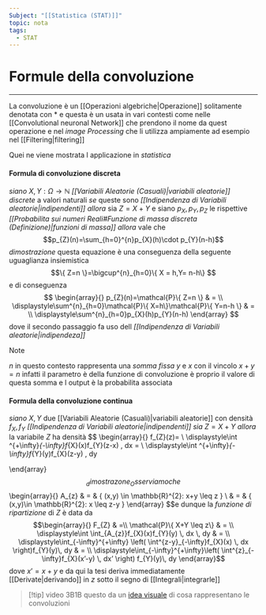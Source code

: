 ```yaml
---
Subject: "[[Statistica (STAT)]]"
topic: nota
tags:
  - STAT
---
```

# Formule della convoluzione
---
La  convoluzione è un [[Operazioni algebriche|Operazione]] solitamente denotata con $*$ e questa è un usata in vari contesti come nelle [[Convolutional neuronal Network]] che prendono il nome da quest operazione e nel _image Processing_ che li utilizza ampiamente ad esempio nel [[Filtering|filtering]]


Quei ne viene mostrata l applicazione in _statistica_
#### Formula di convoluzione discreta
_siano_  $X,Y:\Omega \rightarrow \mathbb{N}$  _[[Variabili Aleatorie (Casuali)|variabili aleatorie]] discrete_ a valori naturali 
_se_ queste sono _[[Indipendenza di Variabili aleatorie|indipendenti]]_ 
_allora_ sia $Z=X+Y$ e siano $p_{X},p_{Y},p_{Z}$ le rispettive _[[Probabilita sui numeri Reali#Funzione di massa discreta (Definizione)|funzioni di massa]]_
_allora_ vale che $$p_{Z}(n)=\sum_{h=0}^{n}p_{X}(h)\cdot p_{Y}(n-h)$$ 
_dimostrazione_
	questa equazione è una conseguenza della seguente uguaglianza insiemistica$$\{ Z=n \}=\bigcup^{n}_{h=0}\{ X = h,Y= n-h\} $$e di conseguenza $$
	\begin{array}{}
    p_{Z}(n)=\mathcal{P}\{ Z=n \} & = \\
\displaystyle\sum^{n}_{h=0}\mathcal{P}\{ X=h\}\mathcal{P}\{ Y=n-h \}  & = \\
\displaystyle\sum^{n}_{h=0}p_{X}(h)p_{Y}(n-h)
\end{array}
$$
dove il secondo passaggio fa uso dell _[[Indipendenza di Variabili aleatorie|indipendeza]]_

>[!note]
>$n$ in questo contesto rappresenta una _somma fissa_ $y$ e $x$ con il vincolo $x+y=n$ infatti il parametro è della funzione di convoluzione è proprio il valore di questa somma e l output è la probabilita associata 



#### Formula della convoluzione continua
_siano_ $X,Y$ due [[Variabili Aleatorie (Casuali)|variabili aleatorie]] con densità $f_{X},f_{Y}$ _[[Indipendenza di Variabili aleatorie|indipendenti]]_ 
_sia_ $Z=X+Y$ 
_allora_ la variabile $Z$ ha densità $$
\begin{array}{}
f_{Z}(z)= \\
\displaystyle\int ^{+\infty}_{-\infty}f_{X}(x)f_{Y}(z-x) \, dx = \\
\displaystyle\int ^{+\infty}_{-\infty}f_{Y}(y)f_{X}(z-y) \, dy 

\end{array}
$$
_dimostrazone_
	Osserviamo che $$
	\begin{array}{}
	A_{z} & = & \{ (x,y) \in  \mathbb{R}^{2}: x+y \leq z \} \\
 & = &  \{ (x,y)\in  \mathbb{R}^{2}: x \leq z-y \}
   \end{array}
	$$e dunque la _funzione di ripartizione_ di $Z$ è data da $$\begin{array}{}
F_{Z}  & =\\  \mathcal{P}\{ X+Y \leq z\}  & = \\  
\displaystyle\int \int_{A_{z}}f_{X}(x)f_{Y}(y)  \, dx  \, dy  & = \\  
\displaystyle\int_{-\infty}^{+\infty}  \left( \int^{z-y}_{-\infty}f_{X}(x)  \, dx  \right)f_{Y}(y)\, dy  & = \\  
\displaystyle\int_{-\infty}^{+\infty}\left( \int^{z}_{-\infty}f_{X}(x’-y)  \, dx’  \right)  f_{Y}(y)\, dy 
\end{array}$$
dove $x’=x+y$ e da qui la tesi deriva immediatamente [[Derivate|derivando]] in $z$ sotto il segno di [[Integrali|integrarle]] 


>[!tip] video 3B1B
>questo da un [idea visuale](https://youtu.be/IaSGqQa5O-M?si=H2xv8S8jRUAUTuHl) di cosa rappresentano le convoluzioni